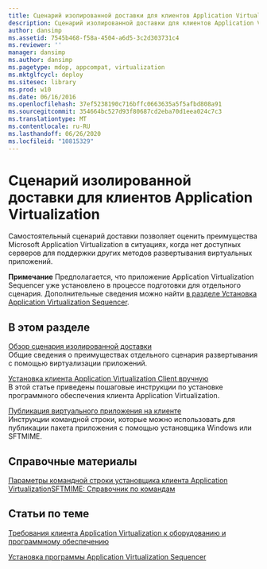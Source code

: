 ```yaml
---
title: Сценарий изолированной доставки для клиентов Application Virtualization
description: Сценарий изолированной доставки для клиентов Application Virtualization
author: dansimp
ms.assetid: 7545b468-f58a-4504-a6d5-3c2d303731c4
ms.reviewer: ''
manager: dansimp
ms.author: dansimp
ms.pagetype: mdop, appcompat, virtualization
ms.mktglfcycl: deploy
ms.sitesec: library
ms.prod: w10
ms.date: 06/16/2016
ms.openlocfilehash: 37ef5238190c716bffc0663635a5f5afbd808a91
ms.sourcegitcommit: 354664bc527d93f80687cd2eba70d1eea024c7c3
ms.translationtype: MT
ms.contentlocale: ru-RU
ms.lasthandoff: 06/26/2020
ms.locfileid: "10815329"
---
```

# Сценарий изолированной доставки для клиентов Application Virtualization


Самостоятельный сценарий доставки позволяет оценить преимущества Microsoft Application Virtualization в ситуациях, когда нет доступных серверов для поддержки других методов развертывания виртуальных приложений.

**Примечание**  Предполагается, что приложение Application Virtualization Sequencer уже установлено в процессе подготовки для отдельного сценария. Дополнительные сведения можно найти [в разделе Установка Application Virtualization Sequencer](how-to-install-the-application-virtualization-sequencer.md).

 

## В этом разделе


<a href="" id="stand-alone-delivery-scenario-overview"></a>[Обзор сценария изолированной доставки](stand-alone-delivery-scenario-overview.md)  
Общие сведения о преимуществах отдельного сценария развертывания с помощью виртуализации приложений.

<a href="" id="how-to-manually-install-the-application-virtualization-client"></a>[Установка клиента Application Virtualization Client вручную](how-to-manually-install-the-application-virtualization-client.md)  
В этой статье приведены пошаговые инструкции по установке программного обеспечения клиента Application Virtualization.

<a href="" id="how-to-publish-a-virtual-application-on-the-client"></a>[Публикация виртуального приложения на клиенте](how-to-publish-a-virtual-application-on-the-client.md)  
Инструкции командной строки, которые можно использовать для публикации пакета приложения с помощью установщика Windows или SFTMIME.

## Справочные материалы


[Параметры командной строки установщика клиента Application Virtualization](application-virtualization-client-installer-command-line-parameters.md)[SFTMIME: Справочник по командам](sftmime--command-reference.md)

## Статьи по теме


[Требования клиента Application Virtualization к оборудованию и программному обеспечению](application-virtualization-client-hardware-and-software-requirements.md)

[Установка программы Application Virtualization Sequencer](how-to-install-the-application-virtualization-sequencer.md)

 

 






